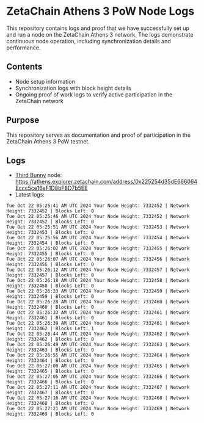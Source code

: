 # ZetaChain Athens 3 PoW Node Logs
This repository contains logs and proof that we have successfully set up and run a node on the ZetaChain Athens 3 network. The logs demonstrate continuous node operation, including synchronization details and performance.

## Contents
- Node setup information
- Synchronization logs with block height details
- Ongoing proof of work logs to verify active participation in the ZetaChain network

## Purpose
This repository serves as documentation and proof of participation in the ZetaChain Athens 3 PoW testnet.

## Logs

- [Third Bunny](https://thirdbunny.xyz/) node: https://athens.explorer.zetachain.com/address/0x225254d35dE666064Eccc5ce16eF1D8bF8D7b5EE
- Latest logs:
```
Tue Oct 22 05:25:41 AM UTC 2024 Your Node Height: 7332452 | Network Height: 7332452 | Blocks Left: 0
Tue Oct 22 05:25:46 AM UTC 2024 Your Node Height: 7332452 | Network Height: 7332452 | Blocks Left: 0
Tue Oct 22 05:25:51 AM UTC 2024 Your Node Height: 7332453 | Network Height: 7332453 | Blocks Left: 0
Tue Oct 22 05:25:56 AM UTC 2024 Your Node Height: 7332454 | Network Height: 7332454 | Blocks Left: 0
Tue Oct 22 05:26:02 AM UTC 2024 Your Node Height: 7332455 | Network Height: 7332455 | Blocks Left: 0
Tue Oct 22 05:26:07 AM UTC 2024 Your Node Height: 7332456 | Network Height: 7332456 | Blocks Left: 0
Tue Oct 22 05:26:12 AM UTC 2024 Your Node Height: 7332457 | Network Height: 7332457 | Blocks Left: 0
Tue Oct 22 05:26:18 AM UTC 2024 Your Node Height: 7332458 | Network Height: 7332458 | Blocks Left: 0
Tue Oct 22 05:26:23 AM UTC 2024 Your Node Height: 7332459 | Network Height: 7332459 | Blocks Left: 0
Tue Oct 22 05:26:28 AM UTC 2024 Your Node Height: 7332460 | Network Height: 7332460 | Blocks Left: 0
Tue Oct 22 05:26:33 AM UTC 2024 Your Node Height: 7332461 | Network Height: 7332461 | Blocks Left: 0
Tue Oct 22 05:26:39 AM UTC 2024 Your Node Height: 7332461 | Network Height: 7332462 | Blocks Left: 1
Tue Oct 22 05:26:44 AM UTC 2024 Your Node Height: 7332462 | Network Height: 7332462 | Blocks Left: 0
Tue Oct 22 05:26:49 AM UTC 2024 Your Node Height: 7332463 | Network Height: 7332463 | Blocks Left: 0
Tue Oct 22 05:26:55 AM UTC 2024 Your Node Height: 7332464 | Network Height: 7332464 | Blocks Left: 0
Tue Oct 22 05:27:00 AM UTC 2024 Your Node Height: 7332465 | Network Height: 7332465 | Blocks Left: 0
Tue Oct 22 05:27:05 AM UTC 2024 Your Node Height: 7332466 | Network Height: 7332466 | Blocks Left: 0
Tue Oct 22 05:27:11 AM UTC 2024 Your Node Height: 7332467 | Network Height: 7332467 | Blocks Left: 0
Tue Oct 22 05:27:16 AM UTC 2024 Your Node Height: 7332468 | Network Height: 7332468 | Blocks Left: 0
Tue Oct 22 05:27:21 AM UTC 2024 Your Node Height: 7332469 | Network Height: 7332469 | Blocks Left: 0
```
